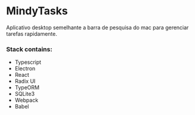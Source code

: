# MindyTasks

Aplicativo desktop semelhante a barra de pesquisa do mac para gerenciar tarefas rapidamente.

### Stack contains:

-   Typescript
-   Electron
-   React
-   Radix UI
-   TypeORM
-   SQLite3
-   Webpack
-   Babel
